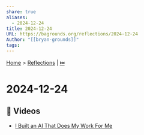 ```yaml
---
share: true
aliases:
  - 2024-12-24
title: 2024-12-24
URL: https://bagrounds.org/reflections/2024-12-24
Author: "[[bryan-grounds]]"
tags: 
---
```

[Home](../index.md) > [Reflections](./index.md) | [⏮️](./2024-12-22.md)  
# 2024-12-24  
## 🎦 Videos  
- [I Built an AI That Does My Work For Me](../videos/i-built-an-ai-that-does-my-work-for-me.md)  
